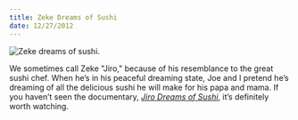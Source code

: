 ```yaml
---
title: Zeke Dreams of Sushi
date: 12/27/2012
---
```


![Zeke dreams of sushi.](/img/zeke-jiro.jpg)

We sometimes call Zeke "Jiro," because of his resemblance to the great sushi chef. When he’s in his peaceful dreaming state, Joe and I pretend he’s dreaming of all the delicious sushi he will make for his papa and mama. If you haven’t seen the documentary, *[Jiro Dreams of Sushi](http://www.imdb.com/title/tt1772925/)*, it’s definitely worth watching.
